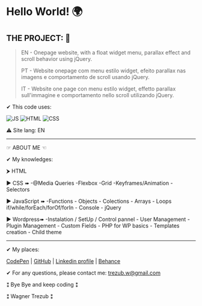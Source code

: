 # Hello World! 🌍

## THE PROJECT: 📑

> EN - Onepage website, with a float widget menu, parallax effect and scroll behavior using jQuery.
>
> PT - Website onepage com menu estilo widget, efeito parallax nas imagens e comportamento de scroll usando jQuery.
>
> IT - Website one page con menu estilo widget, effetto parallax sull'immagine e comportamento nello scroll utilizando jQuery.

✔ This code uses:

![JS](https://img.shields.io/badge/JavaScript-F7DF1E?style=plastic&logo=javascript&logoColor=FFFFFF) ![HTML](https://img.shields.io/badge/-HTML-E34F26?style=plastic&logo=html5&logoColor=FFFFFF) ![CSS](https://img.shields.io/badge/-CSS-1572B6?style=plastic&logo=css3&logoColor=FFFFFF)

⚠ Site lang: EN

---

☞ ABOUT ME ☜

✔ My knowledges:

⮞ HTML

▶ CSS ➠ -@Media Queries -Flexbox -Grid -Keyframes/Animation -Selectors

▶ JavaScript ➠ -Functions - Objects - Colections - Arrays - Loops if/while/forEach/forOf/forIn - Console - jQuery

▶ Wordpress➠ -Instalation / SetUp / Control pannel - User Management - Plugin Management - Custom Fields - PHP for WP basics - Templates creation - Child theme

---

✔ My places:

[CodePen](https://codepen.io/Wagner3UB) | [GitHub](https://github.com/Wagner3UB/) | [Linkedin profile](https://www.linkedin.com/in/wagner-trezub/) | [Behance](https://www.behance.net/trezub/)

✔ For any questions, please contact me: <trezub.w@gmail.com>

⁑ Bye Bye and keep coding ⁑

⁑ Wagner Trezub ⁑
